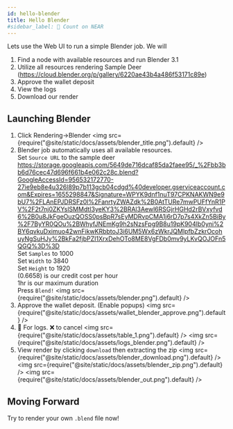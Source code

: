 ```yaml
---
id: hello-blender
title: Hello Blender
#sidebar_label: 🧮 Count on NEAR
---
```


Lets use the Web UI to run a simple Blender job. We will
  1. Find a node with available resources and run Blender 3.1
  2. Utilize all resources rendering Sample Deer (https://cloud.blender.org/p/gallery/6220ae43b4a486f53171c89e)
  3. Approve the wallet deposit
  4. View the logs
  5. Download our render

## Launching Blender
  1. Click Rendering->Blender
  <img src={require("@site/static/docs/assets/blender_title.png").default}  />
  2. Blender job automatically uses all available resources.  
  Set `Source URL` to the sample deer  
  https://storage.googleapis.com/5649de716dcaf85da2faee95/_%2Fbb3bb6d76cec47d696f661b4e062c28c.blend?GoogleAccessId=956532172770-27ie9eb8e4u326l89p7b113gcb04cdgd%40developer.gserviceaccount.com&Expires=1655298847&Signature=WPYK9dnf1nuT97CPKNAKWN9e9bU7%2FLAnEPJDRSFz0l%2FanrtyZWAZdk%2B0AtTURe7mwPUFfYnR1PV%2F2t7nj0ZKYslSMMdtI3yeKY3%2BRAl3Aewl6RSGjrHGHd2rBVxyfvd6%2B0u8JkFgeOuzQOSS0psBpR7sEyMDRvpCMA1j6rD7p7s4XkZn5BiBy%2F7ByYR0QOu%2BWhyfJNEmKg9h2sNzsFpg9B8u19pK904Ib0yni%2BY6qvkuDximuo42wnFikwKRbbtoJ3i6UM5Wx6zWkrJQMlpfbZzkrOcohuyNgSuHJy%2BkFa2fjbPZI1XrxDehOTo8ME8VgFDb0mv9yLKvQOJOFn5QGQ%3D%3D  
  Set `Samples` to 1000  
  Set `Width` to 3840  
  Set `Height` to 1920  
  (0.6658) is our credit cost per hour  
  1hr is our maximum duration  
  Press `Blend!`
  <img src={require("@site/static/docs/assets/blender.png").default}  />
  3. Approve the wallet deposit. (Enable popups)
  <img src={require("@site/static/docs/assets/wallet_blender_approve.png").default}  />
  4. 📜 For logs. ❌ to cancel
  <img src={require("@site/static/docs/assets/table_1.png").default}  />
  <img src={require("@site/static/docs/assets/logs_blender.png").default}  />
  5. View render by clicking `download` then extracting the zip
  <img src={require("@site/static/docs/assets/blender_download.png").default}  />
  <img src={require("@site/static/docs/assets/blender_zip.png").default}  />
  <img src={require("@site/static/docs/assets/blender_out.png").default}  />

## Moving Forward

Try to render your own `.blend` file now!
